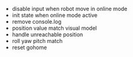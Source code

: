 - disable input when robot move in online mode
- init state when online mode active
- remove console.log
- position value match visual model
- handle unreachable position
- roll yaw pitch match
- reset gohome